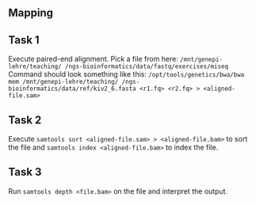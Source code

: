 ## Mapping


## Task 1
Execute paired-end alignment. Pick a file from here: `/mnt/genepi-lehre/teaching/
/ngs-bioinformatics/data/fastq/exercises/miseq`
Command should look something like this:
`/opt/tools/genetics/bwa/bwa mem /mnt/genepi-lehre/teaching/
/ngs-bioinformatics/data/ref/kiv2_6.fasta <r1.fq> <r2.fq> > <aligned-file.sam>`

## Task 2 
Execute `samtools sort <aligned-file.sam> > <aligned-file.bam>` to sort the file
 and `samtools index <aligned-file.bam>` to index the file.
 
## Task 3 
Run `samtools depth <file.bam>` on the file and interpret the output. 

